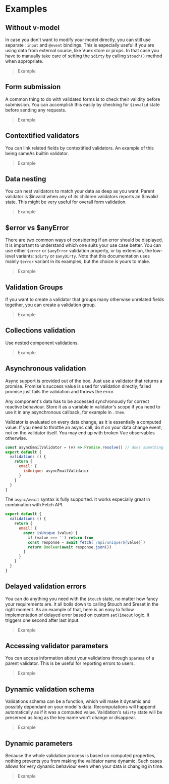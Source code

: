 # Examples

## Without v-model

In case you don't want to modify your model directly, you can still use separate `:input` and `@event` bindings. This is especially useful if you are using data from external source, like Vuex store or props. In that case you have to manually take care of setting the `$dirty` by calling `$touch()` method when appropriate.

> Example

## Form submission

A common thing to do with validated forms is to check their validity before submission. You can accomplish this easily by checking for `$invalid` state before sending any requests.

> Example

## Contextified validators

You can link related fields by contextified validators. An example of this being sameAs builtin validator.

> Example

## Data nesting

You can nest validators to match your data as deep as you want. Parent validator is $invalid when any of its children validators reports an $invalid state. This might be very useful for overall form validation.

> Example

## $error vs $anyError

There are two common ways of considering if an error should be displayed. It is important to understand which one suits your use case better. You can use either `$error` or `$anyError` validation property, or by extension, the low-level variants: `$dirty` or `$anyDirty`. Note that this documentation uses mainly `$error` variant in its examples, but the choice is yours to make.

> Example

## Validation Groups

If you want to create a validator that groups many otherwise unrelated fields together, you can create a validation group.

> Example

## Collections validation

Use nested component validations.

> Example

## Asynchronous validation

Async support is provided out of the box. Just use a validator that returns a promise. Promise's success value is used for validation directly, failed promise just fails the validation and throws the error.

Any component's data has to be accessed synchronously for correct reactive behaviour. Store it as a variable in validator's scope if you need to use it in any asynchronous callback, for example in `.then`.

Validator is evaluated on every data change, as it is essentially a computed value. If you need to throttle an async call, do it on your data change event, not on the validator itself. You may end up with broken Vue observables otherwise.

```js
const asyncEmailValidator = (v) => Promise.resolve() // does something async
export default {
  validations () {
    return {
      email: {
        isUnique: asyncEmailValidator
      }
    }
  }
}
```

The `async/await` syntax is fully supported. It works especially great in combination with Fetch API.

```js
export default {
  validations () {
    return {
      email: {
        async isUnique (value) {
          if (value === '') return true
          const response = await fetch(`/api/unique/${value}`)
          return Boolean(await response.json())
        }
      }
    }
  }
}
```

## Delayed validation errors

You can do anything you need with the `$touch` state, no matter how fancy your requirements are. It all boils down to calling $touch and $reset in the right moment. As an example of that, here is an easy to follow implementation of delayed error based on custom `setTimeout` logic. It triggers one second after last input.

> Example

## Accessing validator parameters

You can access information about your validations through `$params` of a parent validator. This is be useful for reporting errors to users.

> Example

## Dynamic validation schema

Validations schema can be a function, which will make it dynamic and possibly dependant on your model's data. Recomputations will happend automatically as if it was a computed value. Validation's `$dirty` state will be preserved as long as the key name won't change or disappear.

> Example

## Dynamic parameters

Because the whole validation process is based on computed properties, nothing prevents you from making the validator name dynamic. Such cases allows for very dynamic behaviour even when your data is changing in time.

> Example
